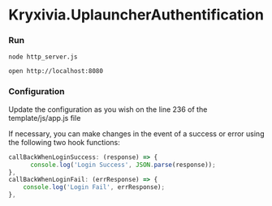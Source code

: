 # Kryxivia.UplauncherAuthentification

### Run

```
node http_server.js

open http://localhost:8080
```

### Configuration

Update the configuration as you wish on the line 236 of the template/js/app.js file

If necessary, you can make changes in the event of a success or error using the following two hook functions:

```js
callBackWhenLoginSuccess: (response) => {
      console.log('Login Success', JSON.parse(response));
},
callBackWhenLoginFail: (errResponse) => {
    console.log('Login Fail', errResponse);
},
```